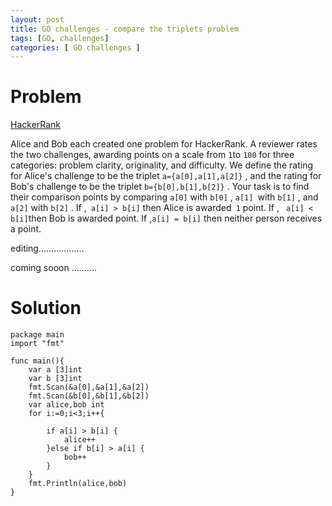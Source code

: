 ```yaml
---
layout: post
title: GO challenges - compare the triplets problem
tags: [GO, challenges]
categories: [ GO challenges ]
---
```

# Problem
[HackerRank](https://www.hackerrank.com/challenges/compare-the-triplets/problem)




Alice and Bob each created one problem for HackerRank. A reviewer rates the two challenges, awarding points on a scale from ``` 1 ```to ```100``` for three categories: problem clarity, originality, and difficulty.
We define the rating for Alice's challenge to be the triplet ```a={a[0],a[1],a[2]}``` , and the rating for Bob's challenge to be the triplet ```b={b[0],b[1],b[2]}``` .
Your task is to find their comparison points by comparing  ```a[0]``` with ```b[0]``` , ```a[1] ```with ```b[1]``` , and ```a[2]``` with ```b[2]``` .
If ,``` a[i] > b[i]``` then Alice is awarded``` 1``` point.
If , ``` a[i] < b[i]```then Bob is awarded  point.
If ,```a[i] = b[i]``` then neither person receives a point.


editing..................



coming sooon ..........



# Solution 
```
package main
import "fmt"

func main(){
    var a [3]int
    var b [3]int
    fmt.Scan(&a[0],&a[1],&a[2])
    fmt.Scan(&b[0],&b[1],&b[2])
    var alice,bob int
    for i:=0;i<3;i++{
        
        if a[i] > b[i] {
            alice++
        }else if b[i] > a[i] {
            bob++
        }
    }
    fmt.Println(alice,bob)
}

```
